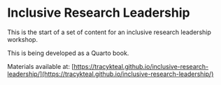 # Inclusive Research Leadership

This is the start of a set of content for an inclusive research leadership workshop. 

This is being developed as a Quarto book. 

Materials available at: [https://tracykteal.github.io/inclusive-research-leadership/](https://tracykteal.github.io/inclusive-research-leadership/)



